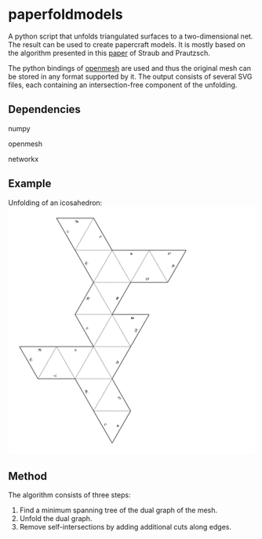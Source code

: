 # paperfoldmodels
A python script that unfolds triangulated surfaces to a two-dimensional net. The result can be used to create papercraft models. It is mostly based on the algorithm presented in this [paper](https://geom.ivd.kit.edu/downloads/proj-paper-models_cut_out_sheets.pdf) of Straub and Prautzsch.

The python bindings of [openmesh](http://www.openmesh.org) are used and thus the original mesh can be stored in any format supported by it.
The output consists of several SVG files, each containing an intersection-free component of the unfolding.

## Dependencies
numpy

openmesh

networkx

## Example
Unfolding of an icosahedron:
![Icosahedron](icosahedron.svg)

## Method
The algorithm consists of three steps:

1. Find a minimum spanning tree of the dual graph of the mesh.
2. Unfold the dual graph.
3. Remove self-intersections by adding additional cuts along edges. 